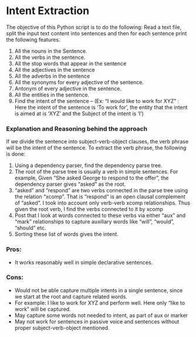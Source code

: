 # Intent Extraction

The objective of this Python script is to do the following:
Read a text file, split the input text content into sentences and then for each sentence print the following features.
1. All the nouns in the Sentence.
2. All the verbs in the sentence.
3. All the stop words that appear in the sentence
4. All the adjectives in the sentence
5. All the adverbs in the sentence
6. All the synonyms for every adjective of the sentence.
7. Antonym of every adjective in the sentence.
8. All the entities in the sentence.
9. Find the intent of the sentence – (Ex: “I would like to work for XYZ” : Here the intent of the sentence is ‘To work for’, the entity that the intent is aimed at is ‘XYZ’ and the Subject of the intent is ‘I’)


### Explanation and Reasoning behind the approach

If we divide the sentence into subject-verb-object clauses, the verb phrase will be the intent of the sentence. To extract the verb phrase, the following is done:
1.	Using a dependency parser, find the dependency parse tree. 
2.	The root of the parse tree is usually a verb in simple sentences.
For example, Given “She asked George to respond to the offer”, the dependency parser gives “asked” as the root.
3.	“asked” and “respond” are two verbs connected in the parse tree using the relation “xcomp”. That is “respond” is an open clausal complement of “asked”. I took into account only verb-verb xcomp relationships. Thus given the root verb, I find the verbs connected to it by xcomp
4.	Post that I look at words connected to these verbs via either “aux” and “mark” relationships to capture auxiliary words like “will”, “would”, “should” etc.
5.	Sorting these list of words gives the intent.

### Pros:
*	It works reasonably well in simple declarative sentences.

### Cons:
*	Would not be able capture multiple intents in a single sentence, since we start at the root and capture related words. 
*	For example: I like to work for XYZ and perform well. Here only “like to work” will be captured. 
*	May capture some words not needed to intent, as part of aux or marker
*	May not work for sentences in passive voice and sentences without proper subject-verb-object mentioned. 
